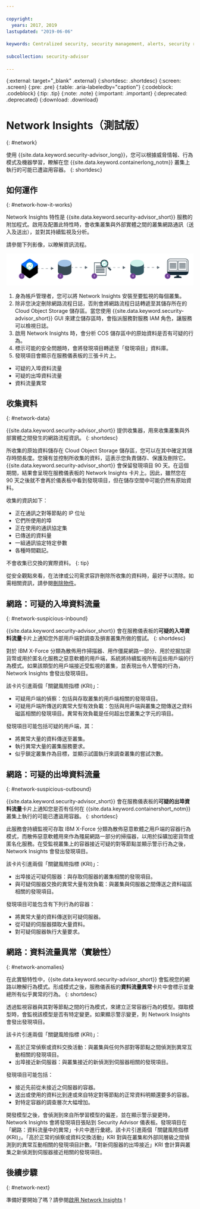 ```yaml
---

copyright:
  years: 2017, 2019
lastupdated: "2019-06-06"

keywords: Centralized security, security management, alerts, security risk, insights, threat detection

subcollection: security-advisor

---
```


{:external: target="_blank" .external}
{:shortdesc: .shortdesc}
{:screen: .screen}
{:pre: .pre}
{:table: .aria-labeledby="caption"}
{:codeblock: .codeblock}
{:tip: .tip}
{:note: .note}
{:important: .important}
{:deprecated: .deprecated}
{:download: .download}


# Network Insights（測試版）
{: #network}

使用 {{site.data.keyword.security-advisor_long}}，您可以根據威脅情報、行為模式及機器學習，瞭解在您 {{site.data.keyword.containerlong_notm}} 叢集上執行的可能已遭盜用容器。
{: shortdesc}


## 如何運作
{: #network-how-it-works}

Network Insights 特性是 {{site.data.keyword.security-advisor_short}} 服務的附加程式。啟用及配置此特性時，會收集叢集與外部實體之間的叢集網路通訊（送入及送出），並對其持續監視及分析。

請參閱下列影像，以瞭解資訊流程。

![Network Insights 流程圖](images/network-insights-flow.png)

1. 身為帳戶管理者，您可以將 Network Insights 安裝至要監視的每個叢集。
2. 除非您決定刪除網路流程日誌，否則會將網路流程日誌轉遞至其儲存所在的 Cloud Object Storage 儲存區。當您使用 {{site.data.keyword.security-advisor_short}} GUI 來建立儲存區時，會指派服務對服務 IAM 角色，讓服務可以檢視日誌。
3. 啟用 Network Insights 時，會分析 COS 儲存區中的原始資料是否有可疑的行為。
4. 標示可能的安全問題時，會將發現項目轉遞至「發現項目」資料庫。
5. 發現項目會顯示在服務儀表板的三張卡片上。
  * 可疑的入埠資料流量
  * 可疑的出埠資料流量
  * 資料流量異常


## 收集資料
{: #network-data}

{{site.data.keyword.security-advisor_short}} 提供收集器，用來收集叢集與外部實體之間發生的網路流程資訊。
{: shortdesc}

所收集的原始資料儲存在 Cloud Object Storage 儲存區，您可以在其中確定其儲存時間長度。您擁有並控制所收集的資料，這表示您負責儲存、保護及刪除它。{{site.data.keyword.security-advisor_short}} 會保留發現項目 90 天。在這個期間，結果會呈現在服務儀表板的 Network Insights 卡片上。因此，雖然您在 90 天之後就不會再於儀表板中看到發現項目，但在儲存空間中可能仍然有原始資料。

收集的資訊如下：

* 正在通訊之對等節點的 IP 位址
* 它們所使用的埠
* 正在使用的通訊協定集
* 已傳送的資料量
* 一組通訊協定特定參數
* 各種時間戳記。

不會收集已交換的實際資料。
{: tip}

從安全觀點來看，在法律或公司需求容許刪除所收集的資料時，最好予以清除。如需相關資訊，請參閱[刪除物件](/docs/services/cloud-object-storage/info?topic=cloud-object-storage-security#deletion)。



## 網路：可疑的入埠資料流量
{: #network-suspicious-inbound}

{{site.data.keyword.security-advisor_short}} 會在服務儀表板的**可疑的入埠資料流量**卡片上通知您外部用戶端對調查及損害叢集所做的嘗試。
{: shortdesc}


對於 IBM X-Force 分類為散佈用作掃描器、用作僵屍網路一部分、用於挖掘加密貨幣或用於匿名化服務之惡意軟體的用戶端，系統將持續監視所有這些用戶端的行為模式。如果該類型的用戶端接近受監視的叢集，並表現出令人警惕的行為，Network Insights 會發出發現項目。


該卡片引進兩個「關鍵風險指標 (KRI)」：

* 可疑用戶端的偵察：包括與存取叢集的用戶端相關的發現項目。
* 可疑用戶端所傳送的異常大型有效負載：包括與用戶端與叢集之間傳送之資料磁區相關的發現項目。異常有效負載是任何超出您叢集之字元的項目。


發現項目可能包括可疑的用戶端，其：

* 將異常大量的資料傳送至叢集。
* 執行異常大量的叢集服務要求。
* 似乎鎖定叢集作為目標，並顯示試圖執行來調查叢集的嘗試次數。



## 網路：可疑的出埠資料流量
{: #network-suspicious-outbound}

{{site.data.keyword.security-advisor_short}} 會在服務儀表板的**可疑的出埠資料流量**卡片上通知您是否有任何在 {{site.data.keyword.containershort_notm}} 叢集上執行的可能已遭盜用容器。
{: shortdesc}

此服務會持續監視可存取 IBM X-Force 分類為散佈惡意軟體之用戶端的容器行為模式，而散佈惡意軟體用來作為殭屍網路一部分的掃描器，以用於採礦加密貨幣或匿名化服務。在受監視叢集上的容器接近可疑的對等節點並顯示警示行為之後，Network Insights 會發出發現項目。

該卡片引進兩個「關鍵風險指標 (KRI)」：

* 出埠接近可疑伺服器：與存取伺服器的叢集相關的發現項目。
* 與可疑伺服器交換的異常大量有效負載：與叢集與伺服器之間傳送之資料磁區相關的發現項目。


發現項目可能包含有下列行為的容器：

* 將異常大量的資料傳送到可疑伺服器。
* 從可疑的伺服器擷取大量資料。
* 對可疑伺服器執行大量要求。


## 網路：資料流量異常（實驗性）
{: #network-anomalies}

在此實驗特性中，{{site.data.keyword.security-advisor_short}} 會監視您的網路以瞭解行為模式。形成模式之後，服務儀表板的**資料流量異常**卡片中會標示並彙總所有似乎異常的行為。
{: shortdesc}

透過監視容器與其對等節點之間的行為模式，來建立正常容器行為的模型。擷取模型時，會監視該模型是否有特定變更。如果顯示警示變更，則 Network Insights 會發出發現項目。

該卡片引進兩個「關鍵風險指標 (KRI)」：

* 高於正常偵察或資料交換活動：與叢集與任何外部對等節點之間偵測到異常互動相關的發現項目。
* 出埠接近新伺服器：與叢集接近的新偵測到伺服器相關的發現項目。

發現項目可能包括：  

* 接近先前從未接近之伺服器的容器。
* 送出或使用的資料比到達或來自特定對等節點的正常資料明顯還要多的容器。
* 對特定容器的調查層次大幅增加。

開發模型之後，會偵測到來自所學習模型的偏差，並在顯示警示變更時，Network Insights 會將發現項目張貼到 Security Advisor 儀表板。發現項目在「網路：資料流量中的異常」卡片中進行彙總。該卡片引進兩個「關鍵風險指標 (KRI)」。「高於正常的偵察或資料交換活動」KRI 對與在叢集和外部同層級之間偵測到的異常互動相關的發現項目計數。「對新伺服器的出埠接近」KRI 會計算與叢集之新偵測到伺服器接近相關的發現項目。  

## 後續步驟
{: #network-next}

準備好要開始了嗎？請參閱[啟用 Network Insights](/docs/services/security-advisor?topic=security-advisor-setup-network)！
